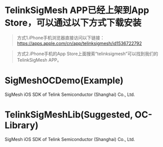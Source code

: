 # TelinkSigMesh APP已经上架到App Store，可以通过以下方式下载安装
> 方式1.iPhone手机浏览器直接访问以下链接：https://apps.apple.com/cn/app/telinksigmesh/id1536722792

> 方式2.iPhone手机的App Store上面搜索“telinksigmesh”可以找到我们的TelinkSigMesh APP。

# SigMeshOCDemo(Example)
SigMesh iOS SDK of Telink Semiconductor (Shanghai) Co., Ltd.

# TelinkSigMeshLib(Suggested, OC-Library)
SigMesh iOS SDK of Telink Semiconductor (Shanghai) Co., Ltd.